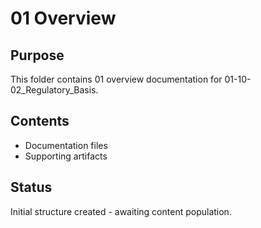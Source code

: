 # 01 Overview

## Purpose
This folder contains 01 overview documentation for 01-10-02_Regulatory_Basis.

## Contents
- Documentation files
- Supporting artifacts

## Status
Initial structure created - awaiting content population.
